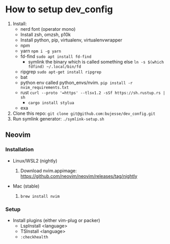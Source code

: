 # How to setup dev_config

1. Install:
    - nerd font (operator mono)
    - Install zsh, omzsh, p10k
    - Install python, pip, virtualenv, virtualenvwrapper
    - npm
    - yarn `npm i -g yarn`
    - fd-find `sudo apt install fd-find`
        - symlink the binary which is called something else `ln -s $(which fdfind) ~/.local/bin/fd`
    - ripgrep `sudo apt-get install ripgrep`
    - bat
    - python env called python_envs/nvim. `pip install -r nvim_requirements.txt`
    - rust `curl --proto '=https' --tlsv1.2 -sSf https://sh.rustup.rs | sh`
        - `cargo install stylua`
    - exa
1. Clone this repo: `git clone git@github.com:bujesse/dev_config.git`
1. Run symlink generator: `./symlink-setup.sh`

## Neovim

### Installation
- Linux/WSL2 (nightly)
    1. Download nvim.appimage: https://github.com/neovim/neovim/releases/tag/nightly

- Mac (stable)
    1. `brew install nvim`

### Setup
- Install plugins (either vim-plug or packer)
    - LspInstall \<language>
    - TSInstall \<language>
    - `:checkhealth`
